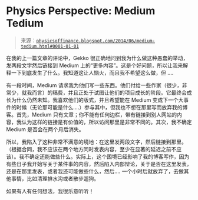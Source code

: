 <!--yml

分类：未分类

date: 2024-05-18 06:51:19

-->

# Physics Perspective: Medium Tedium

> 来源：[`physicsoffinance.blogspot.com/2014/06/medium-tedium.html#0001-01-01`](http://physicsoffinance.blogspot.com/2014/06/medium-tedium.html#0001-01-01)

在我的上一篇文章的评论中，Gekko 很正确地问到我为什么做这种愚蠢的举动，发两段文字然后链接到 Medium 上的“更多内容”。这是个好问题，所以让我来解释一下到底发生了什么。我知道这让人恼火，而且我不希望这么做，但 ....

有一段时间，Medium 请求我为他们写一些东西。他们付给一些作家（很少，非常少，就我而言）的稿费，并且正处于试图让他们的项目成长的阶段。它最终会成长为什么仍然未知。我喜欢他们的版式，并且希望能在 Medium 变成下一个大事件的时候（无论那可能是什么....）参与其中，但我也不想在那里写而放弃我的博客。首先，Medium 只有文章；你不能有任何边栏，带有链接到别人网站的内容，我认为这样的链接是有价值的，所以访问那里是非常不同的。其次，我不确定 Medium 是否会在两个月后消失。

所以，我陷入了这种非常不满意的境地：在这里发两段文字，然后链接到那里。（根据合同，我不应该在两个地方同时发表内容，至少在显著的延迟之前不应该）。我不确定还能做些什么。实际上，这个困境已经影响了我的博客写作，因为有些日子我开始写关于某件事的内容，然后陷入内部辩论，关于是否在这里发表，还是在那里发表，或者我还可能做些什么，然后.... 一个小时后就放弃了，去做其他事情，比如清理排水沟或者散步遛狗。

如果有人有任何想法，我很乐意听听！
